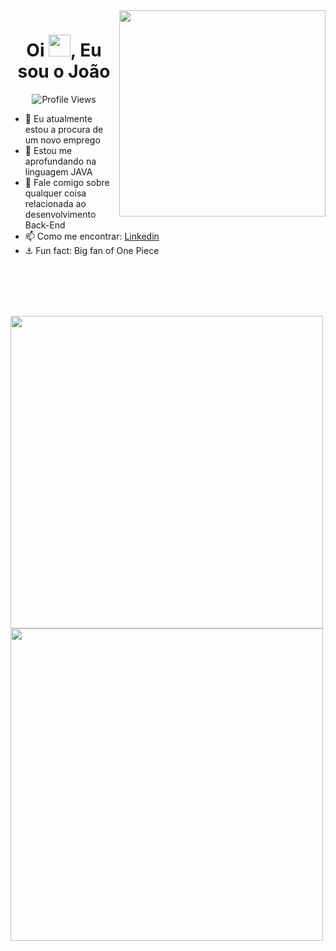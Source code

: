 <img align="right" height="330em" src="https://user-images.githubusercontent.com/85787158/211324697-dde4293b-f6b5-456d-a77a-3f11452845c8.png" />
<h1 align="center">Oi <img src="https://raw.githubusercontent.com/kaueMarques/kaueMarques/master/hi.gif" width="35px">, Eu sou o João </h1>
 
<p align="center"><img src="https://komarev.com/ghpvc/?username=devjoaovl&color=yellow" alt="Profile Views"/></p>  
 
 + 🔭 Eu atualmente estou a procura de um novo emprego
 + 🌱 Estou me aprofundando na linguagem JAVA
 + 💬 Fale comigo sobre qualquer coisa relacionada ao desenvolvimento Back-End
 + 📫 Como me encontrar: [Linkedin](https://www.linkedin.com/in/vitordevv/)
 + ⚓ Fun fact: Big fan of One Piece 
 
 <br>
 <br>
 <br>
 <br>
 
 <p>
 <img width="500em" src="https://github-readme-stats.vercel.app/api?username=devjoaovl&show_icons=true&theme=tokyonight"/>
 <img width="500em" src="https://github-readme-stats.vercel.app/api/top-langs/?username=devjoaovl&layout=compact&theme=tokyonight&langs_count=10"/>
 
 </p>
